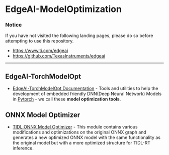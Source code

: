 # EdgeAI-ModelOptimization

### Notice
If you have not visited the following landing pages, please do so before attempting to use this repository.
- https://www.ti.com/edgeai 
- https://github.com/TexasInstruments/edgeai

<hr>


## EdgeAI-TorchModelOpt
* [EdgeAI-TorchModelOpt Documentation](./torchmodelopt/README.md) - Tools and utilities to help the development of embedded friendly DNN(Deep Neural Network) Models in [Pytorch](https://pytorch.org) - we call these **model optimization tools**.


## ONNX Model Optimizer
* [TIDL ONNX Model Optimizer](https://github.com/TexasInstruments/edgeai-tidl-tools/tree/rel_09_02/scripts/osrt_model_tools/onnx_tools/tidl-onnx-model-optimizer) - This module contains various modifications and optimizations on the original ONNX graph and generates a new optimized ONNX model with the same functionality as the original model but with a more optimized structure for TIDL-RT inference.